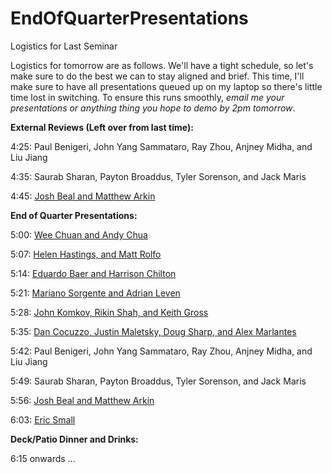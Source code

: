 EndOfQuarterPresentations
=========================

Logistics for Last Seminar



Logistics for tomorrow are as follows. We'll have a tight schedule, so let's make sure to do the best we can to stay aligned and brief. This time, I'll make sure to have all presentations queued up on my laptop so there's little time lost in switching. To ensure this runs smoothly, *email me your presentations or anything thing you hope to demo by 2pm tomorrow*. 

**External Reviews (Left over from last time):**

4:25: Paul Benigeri, John Yang Sammataro, Ray Zhou, Anjney Midha, and Liu Jiang

4:35: Saurab Sharan, Payton Broaddus, Tyler Sorenson, and Jack Maris

4:45: [Josh Beal and Matthew Arkin](https://docs.google.com/presentation/d/1OVYOlv70Lni5_7ED1hBlz6rTiBWMjX-ivyIY2TasBBY/edit#slide=id.p)



**End of Quarter Presentations:**

5:00: [Wee Chuan and Andy Chua](http://www.stanford.edu/~zdar/pres/SymSys%20150%20End%20of%20Qtr%20PPT%20Andy%20and%20Wee%20Chuan.pdf)

5:07: [Helen Hastings, and Matt Rolfo](https://docs.google.com/presentation/d/1lrbXfuAIKkwS6HBbfYEjj__xsmV35qEYcaOCvTN7uyE/edit#slide=id.g18520d462_01)

5:14: [Eduardo Baer and Harrison Chilton](http://www.stanford.edu/~zdar/pres/Crypto%20Final%20Project-Baer_Chitlon_Anyansi.pdf)

5:21: [Mariano Sorgente and Adrian Leven](http://www.stanford.edu/~zdar/pres/The%20State%20of%20Anonymity%20in%20Bitcoin.pdf)

5:28: [John Komkov, Rikin Shah, and Keith Gross](http://stanford.edu/~zdar/pres/Cryptocurrency-State%20Seignorage%20(Preso)_SymSys150_6.2.2014.pdf)

5:35: [Dan Cocuzzo, Justin Maletsky, Doug Sharp, and Alex Marlantes](http://stanford.edu/~zdar/pres/SymsSys150%20Final%20Project_Remittance.pdf)

5:42: Paul Benigeri, John Yang Sammataro, Ray Zhou, Anjney Midha, and Liu Jiang

5:49: Saurab Sharan, Payton Broaddus, Tyler Sorenson, and Jack Maris

5:56: [Josh Beal and Matthew Arkin](http://tippt.me/)

6:03: [Eric Small](https://docs.google.com/presentation/d/1qsapdj3amTZag1Oas6bt1y8Z-WpS4yeAwstidT29WoY/edit#slide=id.p)


**Deck/Patio Dinner and Drinks:**

6:15 onwards ...
